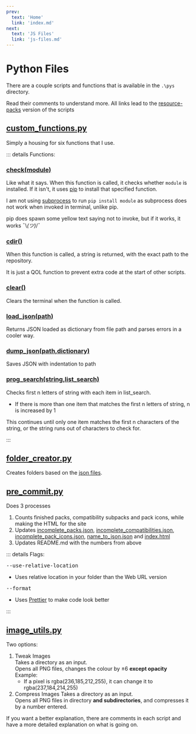 ```yaml
---
prev:
  text: 'Home'
  link: 'index.md'
next:
  text: 'JS Files'
  link: 'js-files.md'
---
```


# Python Files

There are a couple scripts and functions that is available in the `.\pys` directory.

Read their comments to understand more.
All links lead to the [resource-packs](https://github.com/BEComTweaks/resource-packs) version of the scripts

## [custom_functions.py](https://github.com/BEComTweaks/resource-packs/blob/main/pys/custom_functions.py)

Simply a housing for six functions that I use.

::: details Functions:
### [check(module)](https://github.com/BEComTweaks/resource-packs/blob/main/pys/custom_functions.py#L10-L23)

Like what it says. When this function is called, it checks whether `module` is installed. If it isn't, it
uses [pip](https://pypi.org/project/pip/) to install that specified function.

I am not using [subprocess](https://docs.python.org/3/library/subprocess.html) to run `pip install module` as subprocess
does not work when invoked in terminal, unlike pip.

pip does spawn some yellow text saying not to invoke, but if it works, it works ¯\\_(ツ)_/¯

### [cdir()](https://github.com/BEComTweaks/resource-packs/blob/main/pys/custom_functions.py#L33-L42)

When this function is called, a string is returned, with the exact path to the repository.

It is just a QOL function to prevent extra code at the start of other scripts.

### [clear()](https://github.com/BEComTweaks/resource-packs/blob/main/pys/custom_functions.py#L45-L52)

Clears the terminal when the function is called.

### [load_json(path)](https://github.com/BEComTweaks/resource-packs/blob/main/pys/custom_functions.py#L55-L63)

Returns JSON loaded as dictionary from file path and parses errors in a cooler way.

### [dump_json(path,dictionary)](https://github.com/BEComTweaks/resource-packs/blob/main/pys/custom_functions.py#L66-L71)

Saves JSON with indentation to path

### [prog_search(string,list_search)](https://github.com/BEComTweaks/resource-packs/blob/main/pys/custom_functions.py#L74-L109)

Checks first n letters of string with each item in list_search.

- If there is more than one item that matches the first n letters of string, n is increased by 1

This continues until only one item matches the first n characters of the string, or the string runs out of characters to check for.

:::

## [folder_creator.py](https://github.com/BEComTweaks/resource-packs/blob/main/pys/folder_creator.py)

Creates folders based on the [json files](https://github.com/BEComTweaks/resource-packs/tree/jsons/packs).

## [pre_commit.py](https://github.com/BEComTweaks/resource-packs/blob/main/pys/pre_commit.py)

Does 3 processes

1. Counts finished packs, compatibility subpacks and pack icons, while making the HTML for the site
2. Updates [incomplete_packs.json](https://github.com/BEComTweaks/resource-packs/blob/main/jsons/others/incomplete_packs.json), [incomplete_compatibilities.json](https://github.com/BEComTweaks/resource-packs/blob/main/jsons/others/incomplete_compatibilities.json), [incomplete_pack_icons.json](https://github.com/BEComTweaks/resource-packs/blob/main/jsons/others/incomplete_pack_icons.json), [name_to_json.json](https://github.com/BEComTweaks/resource-packs/blob/main/jsons/others/name_to_json.json) and [index.html](https://github.com/BEComTweaks/resource-packs/blob/main/webUI/index.html)
3. Updates README.md with the numbers from above

::: details Flags:

<kbd>--use-relative-location</kbd>
- Uses relative location in your folder than the Web URL version

<kbd>--format</kbd>
- Uses [Prettier](https://prettier.io/) to make code look better

:::

## [image_utils.py](https://github.com/BEComTweaks/resource-packs/blob/main/pys/image_utils.py)

Two options:

1. Tweak Images<br>
   Takes a directory as an input.<br>
   Opens all PNG files, changes the colour by ±6 **except opacity**<br>
   Example:<br>
   - If a pixel is rgba(236,185,212,255), it can change it to rgba(237,184,214,255)
2. Compress Images
   Takes a directory as an input.<br>
   Opens all PNG files in directory **and subdirectories**, and compresses it by a number entered.

If you want a better explanation, there are comments in each script and have a more detailed explanation on what is
going on.